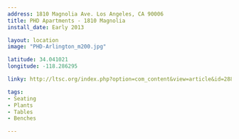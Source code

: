 ```yaml
---
address: 1810 Magnolia Ave. Los Angeles, CA 90006
title: PHD Apartments - 1810 Magnolia
install_date: Early 2013

layout: location
image: "PHD-Arlington_m200.jpg"

latitude: 34.041021
longitude: -118.286295

linky: http://ltsc.org/index.php?option=com_content&view=article&id=288

tags:	
- Seating
- Plants
- Tables
- Benches

---
```

